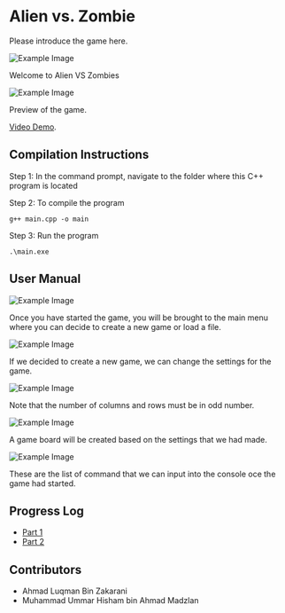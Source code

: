# Alien vs. Zombie

Please introduce the game here.

![Example Image](https://drive.google.com/uc?id=1yOy0n1S_xmXG6r0djIk2HFlIfpY_yMgV)

Welcome to Alien VS Zombies

![Example Image](https://drive.google.com/uc?id=1efviVtXSZv--VM4CmWyQeCMIq-OuZyTZ)

Preview of the game.

[Video Demo](https://youtu.be/QB1vPBx6YJU).

## Compilation Instructions

Step 1: In the command prompt, navigate to the folder where this C++ program is located

Step 2: To compile the program

```
g++ main.cpp -o main
```

Step 3: Run the program
```
.\main.exe
```

## User Manual

![Example Image](https://drive.google.com/uc?id=1yOy0n1S_xmXG6r0djIk2HFlIfpY_yMgV)

Once you have started the game, you will be brought to the main menu where you can decide to create a new game or load a file.

![Example Image](https://drive.google.com/uc?id=1DSl0yiADD3PftnCNaub3sR0Hu1uE-uvA)

If we decided to create a new game, we can change the settings for the game.

![Example Image](https://drive.google.com/uc?id=1nRU5xIGHSNfXbSdhlyIg8ew5KkapSLHe)

Note that the number of columns and rows must be in odd number.

![Example Image](https://drive.google.com/uc?id=1efviVtXSZv--VM4CmWyQeCMIq-OuZyTZ)

A game board will be created based on the settings that we had made.

![Example Image](https://drive.google.com/uc?id=1qlMerb5_5K4HQRSwhrfodyHNhf0INiur)

These are the list of command that we can input into the console oce the game had started.

## Progress Log

- [Part 1](PART1.md)
- [Part 2](PART2.md)

## Contributors

- Ahmad Luqman Bin Zakarani
- Muhammad Ummar Hisham bin Ahmad Madzlan


